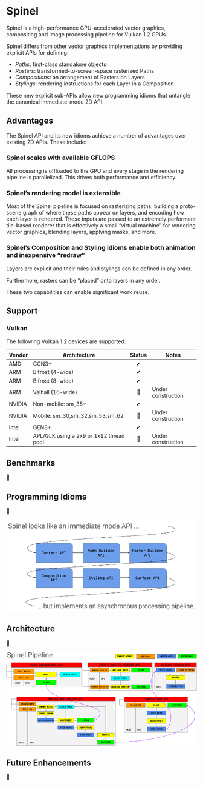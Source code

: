 
# Spinel

Spinel is a high-performance GPU-accelerated vector graphics, compositing and
image processing pipeline for Vulkan 1.2 GPUs.

Spinel differs from other vector graphics implementations by providing
explicit APIs for defining:

* _Paths_: first-class standalone objects
* _Rasters_: transformed-to-screen-space rasterized Paths
* _Compositions_: an arrangement of Rasters on Layers
* _Stylings_: rendering instructions for each Layer in a Composition

These new explicit sub-APIs allow new programming idioms that untangle the
canonical immediate-mode 2D API.

## Advantages

The Spinel API and its new idioms achieve a number of advantages over existing
2D APIs.  These include:

### Spinel scales with available GFLOPS

All processing is offloaded to the GPU and every stage in the rendering pipeline
is parallelized.  This drives both performance and efficiency.

### Spinel’s rendering model is extensible

Most of the Spinel pipeline is focused on rasterizing paths, building a
proto-scene graph of where these paths appear on layers, and encoding how each
layer is rendered.  These inputs are passed to an extremely performant
tile-based renderer that is effectively a small “virtual machine” for rendering
vector graphics, blending layers, applying masks, and more.

### Spinel’s Composition and Styling idioms enable both animation and inexpensive “redraw”

Layers are explicit and their rules and stylings can be defined in any order.

Furthermore, rasters can be “placed” onto layers in any order.

These two capabilities can enable significant work reuse.

## Support

### Vulkan

The following Vulkan 1.2 devices are supported:

Vendor | Architecture                              | Status         | Notes
-------|-------------------------------------------|:--------------:|------
AMD    | GCN3+                                     | ✔              |
ARM    | Bifrost (4-wide)                          | ✔              |
ARM    | Bifrost (8-wide)                          | ✔              |
ARM    | Valhall (16-wide)                         | 🚧              | Under construction
NVIDIA | Non-mobile: sm_35+                        | ✔              |
NVIDIA | Mobile: sm_30,sm_32,sm_53,sm_62           | 🚧              | Under construction
Intel  | GEN8+                                     | ✔              |
Intel  | APL/GLK using a 2x9 or 1x12 thread pool   | 🚧              | Under construction

## Benchmarks

🚧

## Programming Idioms

🚧

![Spinel API blocks](docs/images/spinel_api.png)

## Architecture

🚧

![Spinel pipeline diagram](docs/images/spinel_pipeline.png)

## Future Enhancements

🚧
